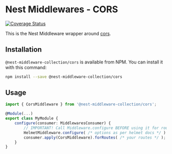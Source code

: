 # Nest Middlewares - CORS

[![Coverage Status](https://coveralls.io/repos/github/asheliahut/nest-middlewares/badge.svg?branch=master)](https://coveralls.io/github/asheliahut/nest-middlewares?branch=master)

This is the Nest Middleware wrapper around [cors](http://www.npmjs.com/package/cors).

## Installation

`@nest-middleware-collection/cors` is available from NPM. You can install it with this command:

```sh
npm install --save @nest-middleware-collection/cors
```

## Usage

```ts
import { CorsMiddleware } from '@nest-middleware-collection/cors';

@Module(...)
export class MyModule {
    configure(consumer: MiddlewaresConsumer) {
        // IMPORTANT! Call Middleware.configure BEFORE using it for routes
        HelmetMiddleware.configure( /* options as per helmet docs */ )
        consumer.apply(CorsMiddleware).forRoutes( /* your routes */ );
    }
}
```
